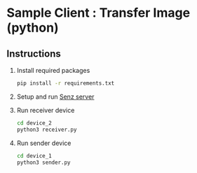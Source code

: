 # Sample Client : Transfer Image (python)

## Instructions

1.  Install required packages

    ```sh
    pip install -r requirements.txt
    ```

2.  Setup and run [Senz server](/../../senz-server/README.md)

3.  Run receiver device
    ```sh
    cd device_2
    python3 receiver.py
    ```
4.  Run sender device
    ```sh
    cd device_1
    python3 sender.py
    ```
